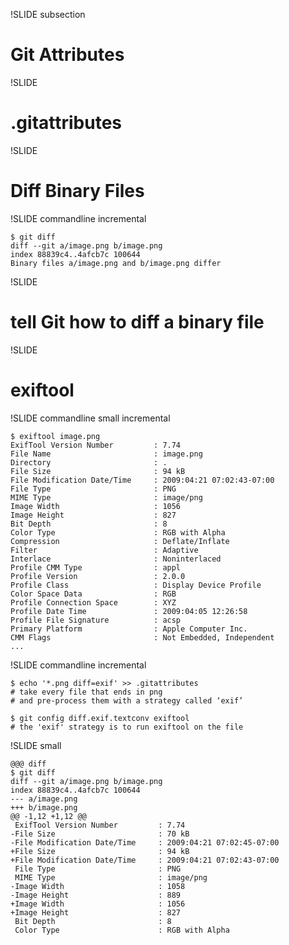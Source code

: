 !SLIDE subsection

# Git Attributes #

!SLIDE

# .gitattributes #

!SLIDE

# Diff Binary Files #

!SLIDE commandline incremental

	$ git diff
	diff --git a/image.png b/image.png
	index 88839c4..4afcb7c 100644
	Binary files a/image.png and b/image.png differ

!SLIDE

# tell Git how to diff a binary file #

!SLIDE

# exiftool #

!SLIDE commandline small incremental

	$ exiftool image.png
	ExifTool Version Number         : 7.74
	File Name                       : image.png
	Directory                       : .
	File Size                       : 94 kB
	File Modification Date/Time     : 2009:04:21 07:02:43-07:00
	File Type                       : PNG
	MIME Type                       : image/png
	Image Width                     : 1056
	Image Height                    : 827
	Bit Depth                       : 8
	Color Type                      : RGB with Alpha
	Compression                     : Deflate/Inflate
	Filter                          : Adaptive
	Interlace                       : Noninterlaced
	Profile CMM Type                : appl
	Profile Version                 : 2.0.0
	Profile Class                   : Display Device Profile
	Color Space Data                : RGB
	Profile Connection Space        : XYZ
	Profile Date Time               : 2009:04:05 12:26:58
	Profile File Signature          : acsp
	Primary Platform                : Apple Computer Inc.
	CMM Flags                       : Not Embedded, Independent
	...

!SLIDE commandline incremental

	$ echo '*.png diff=exif' >> .gitattributes
	# take every file that ends in png
	# and pre-process them with a strategy called ‘exif’

	$ git config diff.exif.textconv exiftool
	# the 'exif' strategy is to run exiftool on the file

!SLIDE small

	@@@ diff
	$ git diff
	diff --git a/image.png b/image.png
	index 88839c4..4afcb7c 100644
	--- a/image.png
	+++ b/image.png
	@@ -1,12 +1,12 @@
	 ExifTool Version Number         : 7.74
	-File Size                       : 70 kB
	-File Modification Date/Time     : 2009:04:21 07:02:45-07:00
	+File Size                       : 94 kB
	+File Modification Date/Time     : 2009:04:21 07:02:43-07:00
	 File Type                       : PNG
	 MIME Type                       : image/png
	-Image Width                     : 1058
	-Image Height                    : 889
	+Image Width                     : 1056
	+Image Height                    : 827
	 Bit Depth                       : 8
	 Color Type                      : RGB with Alpha
